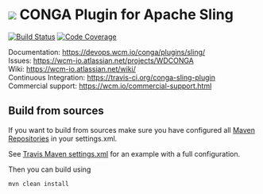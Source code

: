 <img src="https://wcm.io/images/favicon-16@2x.png"/> CONGA Plugin for Apache Sling
======
[![Build Status](https://travis-ci.com/wcm-io-devops/conga-sling-plugin.png?branch=develop)](https://travis-ci.com/wcm-io-devops/conga-sling-plugin)
[![Code Coverage](https://codecov.io/gh/wcm-io-devops/conga-sling-plugin/branch/develop/graph/badge.svg)](https://codecov.io/gh/wcm-io-devops/conga-sling-plugin)

Documentation: https://devops.wcm.io/conga/plugins/sling/<br/>
Issues: https://wcm-io.atlassian.net/projects/WDCONGA<br/>
Wiki: https://wcm-io.atlassian.net/wiki/<br/>
Continuous Integration: https://travis-ci.org/conga-sling-plugin<br/>
Commercial support: https://wcm.io/commercial-support.html


## Build from sources

If you want to build from sources make sure you have configured all [Maven Repositories](https://devops.wcm.io/maven.html) in your settings.xml.

See [Travis Maven settings.xml](https://github.com/conga-sling-plugin/blob/master/.travis.maven-settings.xml) for an example with a full configuration.

Then you can build using

```
mvn clean install
```
